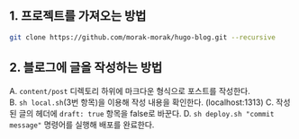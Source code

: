 
## 1. 프로젝트를 가져오는 방법

```bash
git clone https://github.com/morak-morak/hugo-blog.git --recursive
```

## 2. 블로그에 글을 작성하는 방법
A. `content/post` 디렉토리 하위에 마크다운 형식으로 포스트를 작성한다.  
B. `sh local.sh`(3번 항목)을 이용해 작성 내용을 확인한다. (localhost:1313)
C. 작성된 글의 헤더에 `draft: true` 항목을 false로 바꾼다.
D. `sh deploy.sh "commit message"` 명령어를 실행해 배포를 완료한다.
